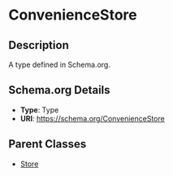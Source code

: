 # ConvenienceStore

## Description
A type defined in Schema.org.

## Schema.org Details
- **Type**: Type
- **URI**: https://schema.org/ConvenienceStore

## Parent Classes
- [Store](../Store.md)

